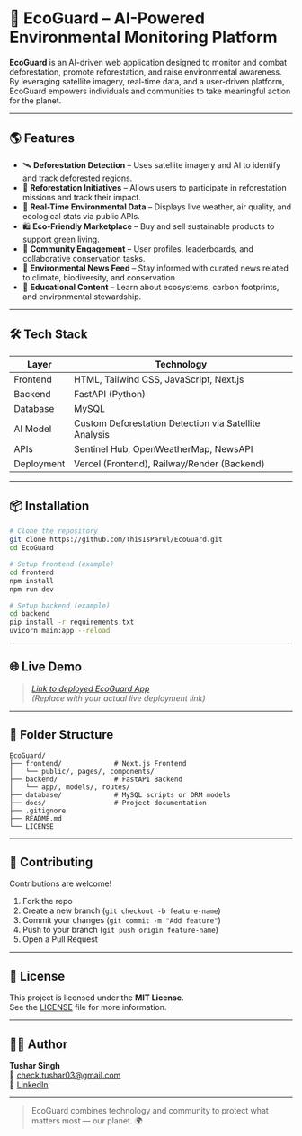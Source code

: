 # 🌿 EcoGuard – AI-Powered Environmental Monitoring Platform

**EcoGuard** is an AI-driven web application designed to monitor and combat deforestation, promote reforestation, and raise environmental awareness. By leveraging satellite imagery, real-time data, and a user-driven platform, EcoGuard empowers individuals and communities to take meaningful action for the planet.

---

## 🌎 Features

- 🛰️ **Deforestation Detection** – Uses satellite imagery and AI to identify and track deforested regions.
- 🌳 **Reforestation Initiatives** – Allows users to participate in reforestation missions and track their impact.
- 📡 **Real-Time Environmental Data** – Displays live weather, air quality, and ecological stats via public APIs.
- 🛍️ **Eco-Friendly Marketplace** – Buy and sell sustainable products to support green living.
- 👥 **Community Engagement** – User profiles, leaderboards, and collaborative conservation tasks.
- 📰 **Environmental News Feed** – Stay informed with curated news related to climate, biodiversity, and conservation.
- 🧠 **Educational Content** – Learn about ecosystems, carbon footprints, and environmental stewardship.

---

## 🛠️ Tech Stack

| Layer       | Technology                      |
|-------------|----------------------------------|
| Frontend    | HTML, Tailwind CSS, JavaScript, Next.js |
| Backend     | FastAPI (Python)                |
| Database    | MySQL                           |
| AI Model    | Custom Deforestation Detection via Satellite Analysis |
| APIs        | Sentinel Hub, OpenWeatherMap, NewsAPI |
| Deployment  | Vercel (Frontend), Railway/Render (Backend) |

---

## 📦 Installation

```bash
# Clone the repository
git clone https://github.com/ThisIsParul/EcoGuard.git
cd EcoGuard

# Setup frontend (example)
cd frontend
npm install
npm run dev

# Setup backend (example)
cd backend
pip install -r requirements.txt
uvicorn main:app --reload
```

---

## 🌐 Live Demo

> _[Link to deployed EcoGuard App](https://your-ecoguard-live-link.com)_  
> *(Replace with your actual live deployment link)*

---

## 🧩 Folder Structure

```
EcoGuard/
├── frontend/             # Next.js Frontend
│   └── public/, pages/, components/
├── backend/              # FastAPI Backend
│   └── app/, models/, routes/
├── database/             # MySQL scripts or ORM models
├── docs/                 # Project documentation
├── .gitignore
├── README.md
└── LICENSE
```

---

## 🤝 Contributing

Contributions are welcome!

1. Fork the repo
2. Create a new branch (`git checkout -b feature-name`)
3. Commit your changes (`git commit -m "Add feature"`)
4. Push to your branch (`git push origin feature-name`)
5. Open a Pull Request

---

## 📄 License

This project is licensed under the **MIT License**.  
See the [LICENSE](LICENSE) file for more information.

---

## 👨‍💻 Author

**Tushar Singh**  
📧 check.tushar03@gmail.com  
🔗 [LinkedIn](https://linkedin.com/in/your-profile)

---

> EcoGuard combines technology and community to protect what matters most — our planet. 🌍
